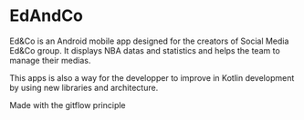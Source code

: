 # EdAndCo

Ed&Co is an Android mobile app designed for the creators of Social Media Ed&Co group. It displays NBA datas and statistics and helps the team to manage their medias.

This apps is also a way for the developper to improve in Kotlin development by using new libraries and architecture.

Made with the gitflow principle
